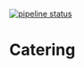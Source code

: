 [![pipeline status](https://robby.sneakystuff.net/root/flask-project-heroku/badges/master/pipeline.svg)](https://robby.sneakystuff.net/root/flask-project-heroku/-/commits/master)

# Catering
